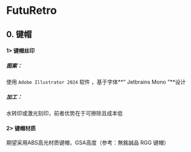 # FutuRetro

## 0. 键帽

#### 1> 键帽丝印

##### 图案：

使用 `Adobe Illustrator 2024` 软件 ，基于字体**“ Jetbrains Mono ”**设计

##### 加工：

水转印或激光刻印，前者优势在于可擦除且成本低

#### 2> 键帽材质

期望采用ABS高光材质键帽，GSA高度（参考：無銘誠品 RGG 键帽）
